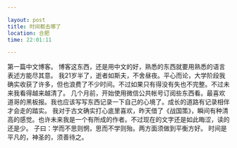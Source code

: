 ```yaml
---

layout: post
title: 时间都去哪了
location: 合肥
time: 22:01:11

---
```



第一篇中文博客。
博客这东西，还是用中文的好，熟悉的东西就要用熟悉的语言表述方能尽其意。
我21岁半了，逝者如斯夫，不舍昼夜。平心而论，大学阶段我确实收获了许多，但也浪费了不少时间。不过如果只有得没有失也不完整。不过未来我看得越来越清了。
几个月前，开始使用微信公共帐号订阅些东西看。最喜欢道哥的黑板报。我也应该写写东西记录一下自己的心境了。成长的道路有记录相伴才会走的踏实。
我对于古文确实打心底里喜欢，昨天借了《战国策》，瞬间有种清高的感觉。也许未来我是一个有所成的作者。不过现在的文字还是如此晦涩，读的还是少。
子曰：学而不思则惘，思而不学则殆。两方面须做到平衡方好。
时间是平凡的，神圣的，须善待之。
